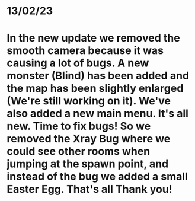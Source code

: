 # 13/02/23
# In the new update we removed the smooth camera because it was causing a lot of bugs. A new monster (Blind) has been added and the map has been slightly enlarged (We're still working on it). We've also added a new main menu. It's all new. Time to fix bugs! So we removed the Xray Bug where we could see other rooms when jumping at the spawn point, and instead of the bug we added a small Easter Egg. That's all Thank you!
